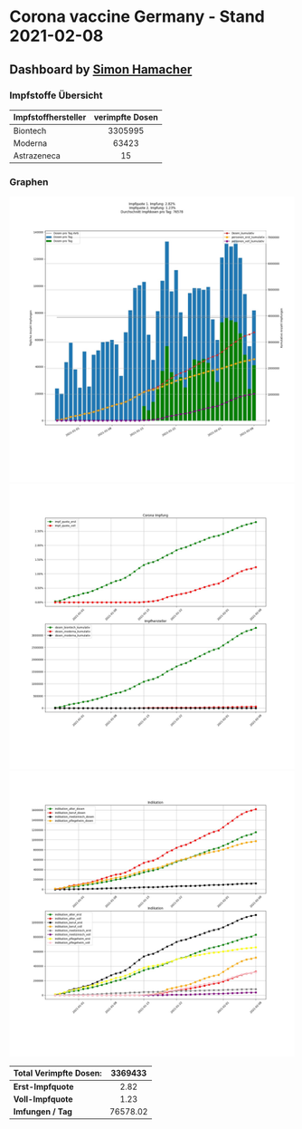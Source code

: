 # Corona vaccine Germany - Stand 2021-02-08
## Dashboard by [Simon Hamacher](https://www.shamacher.eu)
### Impfstoffe Übersicht
**Impfstoffhersteller** | **verimpfte Dosen**
-------- | :--------:
Biontech | 3305995
Moderna | 63423
Astrazeneca | 15

### Graphen
<img src="Impfungen-Corona-01.jpg" alt="Corona-1" title="optionaler Titel" />
<img src="Impfungen-Corona-02.jpg" alt="Corona-2" title="optionaler Titel" />
<img src="Impfungen-Corona-03.jpg" alt="Corona-3" title="optionaler Titel" />

**Total Verimpfte Dosen:** | **3369433**
-------- | :--------:
**Erst-Impfquote** | 2.82
**Voll-Impfquote** | 1.23
**Imfungen / Tag** | 76578.02
